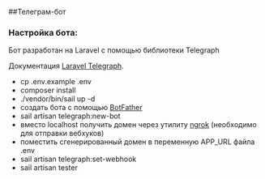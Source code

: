 ##Телеграм-бот

### Настройка бота:

Бот разработан на Laravel с помощью библиотеки Telegraph

Документация [Laravel Telegraph](https://defstudio.github.io/telegraph/).

- cp .env.example .env
- composer install
- ./vendor/bin/sail up -d
- создать бота с помощью [BotFather](https://telegram.me/BotFather)
- sail artisan telegraph:new-bot
- вместо localhost получить домен через утилиту [ngrok](https://ngrok.com/) (необходимо для отправки вебхуков)
- поместить сгенерированный домен в переменную APP_URL файла .env
- sail artisan telegraph:set-webhook
- sail artisan tester
